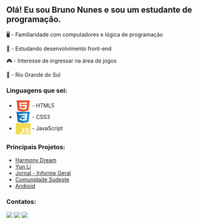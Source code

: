 ## Olá! Eu sou Bruno Nunes e sou um estudante de programação.

<p>🖥️ - Familiaridade com computadores e lógica de programação</p>
<p>📱 - Estudando desenvolvimento front-end</p>
<p>🎮 - Interesse de ingressar na área de jogos</p>
<p>📍 - Rio Grande do Sul</p>

### Linguagens que sei:
<ul>
  <li><img align="center" alt="Rafa-HTML" height="30" width="40" src="https://raw.githubusercontent.com/devicons/devicon/master/icons/html5/html5-original.svg"> - HTML5</li>
  <li><img align="center" alt="Rafa-CSS" height="30" width="40" src="https://raw.githubusercontent.com/devicons/devicon/master/icons/css3/css3-original.svg"> - CSS3</li>
  <li><img align="center" alt="Rafa-Js" height="30" width="40" src="https://raw.githubusercontent.com/devicons/devicon/master/icons/javascript/javascript-plain.svg"> - JavaScript</li>
</ul>

### Principais Projetos:
<ul>
  <li><a href="https://bruno08nunes.github.io/harmony-dream/" target="_blank">Harmony Dream</a></li>
  <li><a href="https://bruno08nunes.github.io/yun-li/">Yun Li</a></li>
  <li><a href="https://bruno08nunes.github.io/informe-geral/" target="_blank">Jornal - Informe Geral</a></li>
  <li><a href="https://bruno08nunes.github.io/sudeste/" target="_blank">Comunidade Sudeste</a></li>
  <li><a href="https://bruno08nunes.github.io/android/" target="_blank">Android</a></li>
</ul>

### Contatos:
<a href="https://www.youtube.com/@brunonunes6778/featured" target="_blank"><img src="https://img.shields.io/badge/YouTube-FF0000?style=for-the-badge&logo=youtube&logoColor=white" target="_blank"></a>
<a href="https://www.linkedin.com/in/bruno08nunes" target="_blank"><img src="https://img.shields.io/badge/-LinkedIn-%230077B5?style=for-the-badge&logo=linkedin&logoColor=white" target="_blank"></a> 
<a href = "mailto:brunonunes.sl08@gmail.com"><img src="https://img.shields.io/badge/-Gmail-%23333?style=for-the-badge&logo=gmail&logoColor=white" target="_blank"></a>
